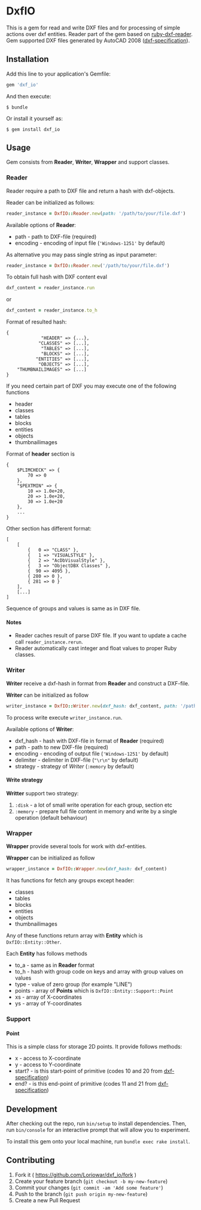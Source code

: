 # DxfIO

This is a gem for read and write DXF files and for processing of simple actions over dxf entities.
Reader part of the gem based on [ruby-dxf-reader](https://github.com/jimfoltz/ruby-dxf-reader).
Gem supported DXF files generated by AutoCAD 2008 ([dxf-specification](http://images.autodesk.com/adsk/files/acad_dxf0.pdf)).

## Installation

Add this line to your application's Gemfile:

```ruby
gem 'dxf_io'
```

And then execute:

    $ bundle

Or install it yourself as:

    $ gem install dxf_io

## Usage

Gem consists from __Reader__, __Writer__, __Wrapper__ and support classes.

### Reader

Reader require a path to DXF file and return a hash with dxf-objects.

Reader can be initialized as follows:

```ruby
reader_instance = DxfIO::Reader.new(path: '/path/to/your/file.dxf')
```

Available options of __Reader__:

* path - path to DXF-file (required)
* encoding - encoding of input file (`'Windows-1251'` by default)

As alternative you may pass single string as input parameter:

```ruby
reader_instance = DxfIO::Reader.new('/path/to/your/file.dxf')
```

To obtain full hash with DXF content eval

```ruby
dxf_content = reader_instance.run
```

or

```ruby
dxf_content = reader_instance.to_h
```

Format of resulted hash:

    {
                 "HEADER" => {...}, 
                "CLASSES" => [...],
                 "TABLES" => [...],
                 "BLOCKS" => [...],
               "ENTITIES" => [...],
                "OBJECTS" => [...],
        "THUMBNAILIMAGES" => [...]
    }

If you need certain part of DXF you may execute one of the following functions

* header
* classes
* tables
* blocks
* entities
* objects
* thumbnailimages

Format of __header__ section is

    {
        $PLIMCHECK" => {
            70 => 0
        },
        "$PEXTMIN" => {
            10 => 1.0e+20,
            20 => 1.0e+20,
            30 => 1.0e+20
        },
        ...
    }

Other section has different format:

    [
        [
            {   0 => "CLASS" },
            {   1 => "VISUALSTYLE" },
            {   2 => "AcDbVisualStyle" },
            {   3 => "ObjectDBX Classes" },
            {  90 => 4095 },
            { 280 => 0 },
            { 281 => 0 }
        ],
        [...]
    ]

Sequence of groups and values is same as in DXF file.

#### Notes

* Reader caches result of parse DXF file. If you want to update a cache call `reader_instance.rerun`.
* Reader automatically cast integer and float values to proper Ruby classes.

### Writer

__Writer__ receive a dxf-hash in format from __Reader__ and construct a DXF-file.

__Writer__ can be initialized as follow

```ruby
writer_instance = DxfIO::Writer.new(dxf_hash: dxf_content, path: '/path/to/new/file.dxf')
```

To process write execute `writer_instance.run`.

Available options of __Writer__:

* dxf_hash - hash with DXF-file in format of __Reader__ (required)
* path - path to new DXF-file (required)
* encoding - encoding of output file (`'Windows-1251'` by default)
* delimiter - delimiter in DXF-file (`"\r\n"` by default)
* strategy - strategy of _Writer_ (`:memory` by default)

#### Write strategy

__Writter__ support two strategy:

1. `:disk` - a lot of small write operation for each group, section etc
2. `:memory` - prepare full file content in memory and write by a single operation (default behaviour)

### Wrapper

__Wrapper__ provide several tools for work with dxf-entities.

__Wrapper__ can be initialized as follow

```ruby
wrapper_instance = DxfIO::Wrapper.new(dxf_hash: dxf_content)
```

It has functions for fetch any groups except header:

* classes
* tables
* blocks
* entities
* objects
* thumbnailimages

Any of these functions return array with __Entity__ which is `DxfIO::Entity::Other`.

Each __Entity__ has follows methods

* to_a - same as in __Reader__ format
* to_h - hash with group code on keys and array with group values on values
* type - value of zero group (for example "LINE")
* points - array of __Points__ which is `DxfIO::Entity::Support::Point`
* xs - array of X-coordinates
* ys - array of Y-coordinates

### Support

#### Point

This is a simple class for storage 2D points. It provide follows methods:

* x - access to X-coordinate
* y - access to Y-coordinate
* start? - is this start-point of primitive (codes 10 and 20 from [dxf-specification](http://images.autodesk.com/adsk/files/acad_dxf0.pdf))
* end? - is this end-point of primitive (codes 11 and 21 from [dxf-specification](http://images.autodesk.com/adsk/files/acad_dxf0.pdf))

## Development

After checking out the repo, run `bin/setup` to install dependencies. Then, run `bin/console` for an interactive prompt that will allow you to experiment.

To install this gem onto your local machine, run `bundle exec rake install`.

## Contributing

1. Fork it ( https://github.com/Loriowar/dxf_io/fork )
2. Create your feature branch (`git checkout -b my-new-feature`)
3. Commit your changes (`git commit -am 'Add some feature'`)
4. Push to the branch (`git push origin my-new-feature`)
5. Create a new Pull Request

